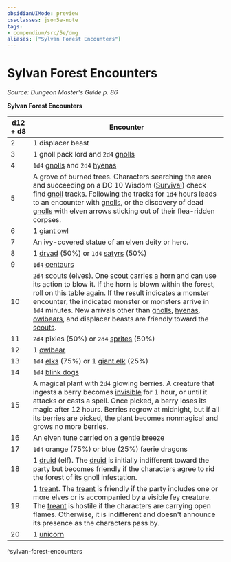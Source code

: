```yaml
---
obsidianUIMode: preview
cssclasses: json5e-note
tags:
- compendium/src/5e/dmg
aliases: ["Sylvan Forest Encounters"]
---
```

# Sylvan Forest Encounters
*Source: Dungeon Master's Guide p. 86* 

**Sylvan Forest Encounters**

| d12 + d8 | Encounter |
|----------|-----------|
| 2 | 1 displacer beast |
| 3 | 1 gnoll pack lord and `2d4` [gnolls](compendium/bestiary/humanoid/gnoll.md) |
| 4 | `1d4` [gnolls](compendium/bestiary/humanoid/gnoll.md) and `2d4` [hyenas](compendium/bestiary/beast/hyena.md) |
| 5 | A grove of burned trees. Characters searching the area and succeeding on a DC 10 Wisdom ([Survival](rules/skills.md#Survival)) check find [gnoll](compendium/bestiary/humanoid/gnoll.md) tracks. Following the tracks for `1d4` hours leads to an encounter with [gnolls](compendium/bestiary/humanoid/gnoll.md), or the discovery of dead [gnolls](compendium/bestiary/humanoid/gnoll.md) with elven arrows sticking out of their flea-ridden corpses. |
| 6 | 1 [giant owl](compendium/bestiary/beast/giant-owl.md) |
| 7 | An ivy-covered statue of an elven deity or hero. |
| 8 | 1 [dryad](compendium/bestiary/fey/dryad.md) (50%) or `1d4` [satyrs](compendium/bestiary/fey/satyr.md) (50%) |
| 9 | `1d4` [centaurs](compendium/bestiary/monstrosity/centaur.md) |
| 10 | `2d4` [scouts](compendium/bestiary/humanoid/scout.md) (elves). One [scout](compendium/bestiary/humanoid/scout.md) carries a horn and can use its action to blow it. If the horn is blown within the forest, roll on this table again. If the result indicates a monster encounter, the indicated monster or monsters arrive in `1d4` minutes. New arrivals other than [gnolls](compendium/bestiary/humanoid/gnoll.md), [hyenas](compendium/bestiary/beast/hyena.md), [owlbears](compendium/bestiary/monstrosity/owlbear.md), and displacer beasts are friendly toward the [scouts](compendium/bestiary/humanoid/scout.md). |
| 11 | `2d4` pixies (50%) or `2d4` [sprites](compendium/bestiary/fey/sprite.md) (50%) |
| 12 | 1 [owlbear](compendium/bestiary/monstrosity/owlbear.md) |
| 13 | `1d4` [elks](compendium/bestiary/beast/elk.md) (75%) or 1 [giant elk](compendium/bestiary/beast/giant-elk.md) (25%) |
| 14 | `1d4` [blink dogs](compendium/bestiary/fey/blink-dog.md) |
| 15 | A magical plant with `2d4` glowing berries. A creature that ingests a berry becomes [invisible](rules/conditions.md#invisible) for 1 hour, or until it attacks or casts a spell. Once picked, a berry loses its magic after 12 hours. Berries regrow at midnight, but if all its berries are picked, the plant becomes nonmagical and grows no more berries. |
| 16 | An elven tune carried on a gentle breeze |
| 17 | `1d4` orange (75%) or blue (25%) faerie dragons |
| 18 | 1 [druid](compendium/bestiary/humanoid/druid.md) (elf). The [druid](compendium/bestiary/humanoid/druid.md) is initially indifferent toward the party but becomes friendly if the characters agree to rid the forest of its gnoll infestation. |
| 19 | 1 [treant](compendium/bestiary/plant/treant.md). The [treant](compendium/bestiary/plant/treant.md) is friendly if the party includes one or more elves or is accompanied by a visible fey creature. The [treant](compendium/bestiary/plant/treant.md) is hostile if the characters are carrying open flames. Otherwise, it is indifferent and doesn't announce its presence as the characters pass by. |
| 20 | 1 [unicorn](compendium/bestiary/celestial/unicorn.md) |
^sylvan-forest-encounters